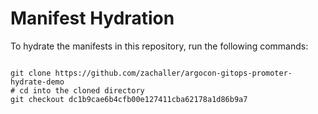 
# Manifest Hydration

To hydrate the manifests in this repository, run the following commands:

```shell

git clone https://github.com/zachaller/argocon-gitops-promoter-hydrate-demo
# cd into the cloned directory
git checkout dc1b9cae6b4cfb00e127411cba62178a1d86b9a7
```